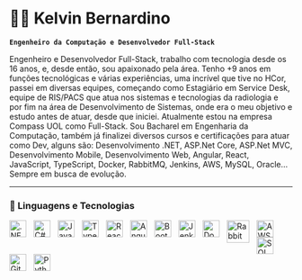 # 🧑‍💻 Kelvin Bernardino

**`Engenheiro da Computação e Desenvolvedor Full-Stack`**

Engenheiro e Desenvolvedor Full-Stack, trabalho com tecnologia desde os 16 anos, e, desde então, sou apaixonado pela área. Tenho +9 anos em funções tecnológicas e várias
experiências, uma incrível que tive no HCor, passei em diversas equipes, começando como Estagiário em
Service Desk, equipe de RIS/PACS que atua nos sistemas e tecnologias da radiologia e por fim na área
de Desenvolvimento de Sistemas, onde era o meu objetivo e estudo antes de atuar, desde que
iniciei. Atualmente estou na empresa Compass UOL como Full-Stack.
Sou Bacharel em Engenharia da Computação, também já finalizei diversos cursos e
certificações para atuar como Dev, alguns são: Desenvolvimento .NET, ASP.Net Core, ASP.Net MVC,
Desenvolvimento Mobile, Desenvolvimento Web, Angular, React, JavaScript, TypeScript, Docker,
RabbitMQ, Jenkins, AWS, MySQL, Oracle…
Sempre em busca de evolução.

---

### 🤖 Linguagens e Tecnologias

<img 
    align="left" 
    alt=".NET"
    title=".NET" 
    width="30px" 
    style="padding-right: 10px;" 
    src="https://cdn.jsdelivr.net/gh/devicons/devicon@latest/icons/dotnetcore/dotnetcore-original.svg"
/>
<img 
    align="left" 
    alt="C#" 
    title="C#"
    width="30px" 
    style="padding-right: 10px;" 
    src="https://cdn.jsdelivr.net/gh/devicons/devicon@latest/icons/csharp/csharp-original.svg" 
/>
<img 
    align="left" 
    alt="JavaScript" 
    title="JavaScript"
    width="30px" 
    style="padding-right: 10px;" 
    src="https://cdn.jsdelivr.net/gh/devicons/devicon@latest/icons/javascript/javascript-original.svg" 
/>
<img 
    align="left" 
    alt="TypeScript"
    title="TypeScript" 
    width="30px" 
    style="padding-right: 10px;" 
    src="https://cdn.jsdelivr.net/gh/devicons/devicon@latest/icons/typescript/typescript-original.svg" 
/>
<img 
    align="left" 
    alt="React"
    title="React" 
    width="30px" 
    style="padding-right: 10px;" 
    src="https://cdn.jsdelivr.net/gh/devicons/devicon@latest/icons/react/react-original.svg" 
/>
<img 
    align="left" 
    alt="Angular" 
    title="Angular"
    width="30px" 
    style="padding-right: 10px;" 
src="https://cdn.jsdelivr.net/gh/devicons/devicon@latest/icons/angular/angular-original.svg"
  />
<img 
    align="left" 
    alt="Bootstrap"
    title="Bootstrap" 
    width="30px" 
    style="padding-right: 10px;" 
    src="https://cdn.jsdelivr.net/gh/devicons/devicon@latest/icons/bootstrap/bootstrap-original.svg" 
/>

<img 
    align="left" 
    alt="Jenkins" 
    title="Jenkins"
    width="30px" 
    style="padding-right: 10px;" 
    src="https://cdn.jsdelivr.net/gh/devicons/devicon@latest/icons/jenkins/jenkins-original.svg"
  />
<img 
    align="left" 
    alt="Docker" 
    title="Docker"
    width="30px" 
    style="padding-right: 10px;" 
    src="https://cdn.jsdelivr.net/gh/devicons/devicon@latest/icons/docker/docker-original.svg" 
/>
<img 
    align="left" 
    alt="RabbitMQ" 
    title="RabbitMQ"
    width="40px" 
    style="padding-right: 10px;" 
    src="https://cdn.jsdelivr.net/gh/devicons/devicon@latest/icons/rabbitmq/rabbitmq-original-wordmark.svg"
/>
<img 
    align="left" 
    alt="AWS" 
    title="AWS"
    width="30px" 
    style="padding-right: 10px;" 
    src="https://cdn.jsdelivr.net/gh/devicons/devicon@latest/icons/amazonwebservices/amazonwebservices-original-wordmark.svg"
  />
<img 
    align="left" 
    alt="SQL" 
    title="SQL"
    width="30px" 
    style="padding-right: 10px;" 
    src="https://cdn.jsdelivr.net/gh/devicons/devicon@latest/icons/azuresqldatabase/azuresqldatabase-original.svg" 
/>
<img 
    align="left" 
    alt="Git" 
    title="Git"
    width="30px" 
    style="padding-right: 10px;" 
    src="https://cdn.jsdelivr.net/gh/devicons/devicon@latest/icons/git/git-original.svg" 
/>
<img 
    align="left" 
    alt="Python" 
    title="Python"
    width="30px" 
    style="padding-right: 10px;" 
    src="https://cdn.jsdelivr.net/gh/devicons/devicon@latest/icons/python/python-original.svg" 
/>
